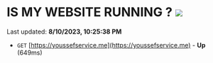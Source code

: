 # IS MY WEBSITE RUNNING ? [![](https://img.shields.io/static/v1?label=Sponsor&message=%E2%9D%A4&logo=GitHub&color=%23fe8e86)](https://github.com/sponsors/<username>)

Last updated: **8/10/2023, 10:25:38 PM**

- `GET` [https://youssefservice.me](https://youssefservice.me) - **Up** (649ms)

